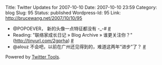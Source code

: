 Title: Twitter Updates for 2007-10-10
Date: 2007-10-10 23:59
Category: blog
Slug: 95
Status: published
Wordpress-Id: 95
Link: http://brucewang.net/2007/10/10/95

-   @POPOEVER， 新的头像一点特征都没有 -\_-\#
    [\#](http://twitter.com/number5/statuses/324746642)
-   Reading: "联络家成长日记 » Blog Archive » 谁更关注你？"
    (http://tinyurl.com/2gprha)
    [\#](http://twitter.com/number5/statuses/325001752)
-   @alouz 不会吧，以前在广州还见得到的，难道这两年“进步”了？
    [\#](http://twitter.com/number5/statuses/325068582)

Powered by [Twitter Tools](http://alexking.org/projects/wordpress).
